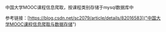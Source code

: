 中国大学MOOC课程信息爬取，按课程类别存储于mysql数据库中


参考链接：[https://blog.csdn.net/sc2079/article/details/82016583]("中国大学MOOC课程信息爬取与数据存储")